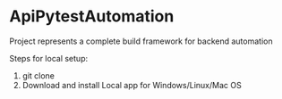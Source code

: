 # ApiPytestAutomation
Project represents a complete build framework for backend automation

Steps for local setup:

1. git clone <url>
2. Download and install Local app for Windows/Linux/Mac OS
